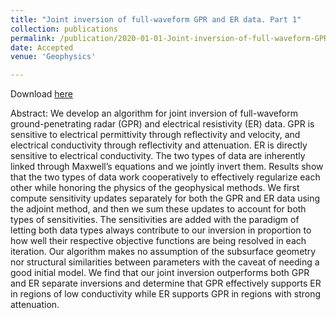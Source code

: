 ```yaml
---
title: "Joint inversion of full-waveform GPR and ER data. Part 1"
collection: publications
permalink: /publication/2020-01-01-Joint-inversion-of-full-waveform-GPR-and-ER-data.-Part-1
date: Accepted
venue: 'Geophysics'

---
```

Download [here](https://math.boisestate.edu/~mead/papers/joint.pdf)

Abstract: 
We develop an algorithm for joint inversion of full-waveform ground-penetrating radar
(GPR) and electrical resistivity (ER) data. GPR is sensitive to electrical permittivity
through reflectivity and velocity, and electrical conductivity through reflectivity and attenuation. ER is directly sensitive to electrical conductivity. The two types of data are inherently linked through Maxwell’s equations and we jointly invert them. Results show that
the two types of data work cooperatively to effectively regularize each other while honoring
the physics of the geophysical methods. We first compute sensitivity updates separately
for both the GPR and ER data using the adjoint method, and then we sum these updates
to account for both types of sensitivities. The sensitivities are added with the paradigm of
letting both data types always contribute to our inversion in proportion to how well their
respective objective functions are being resolved in each iteration. Our algorithm makes no
assumption of the subsurface geometry nor structural similarities between parameters with
the caveat of needing a good initial model. We find that our joint inversion outperforms
both GPR and ER separate inversions and determine that GPR effectively supports ER in
regions of low conductivity while ER supports GPR in regions with strong attenuation.

